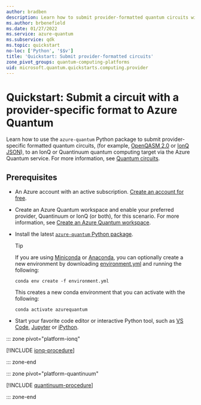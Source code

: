 ```yaml
---
author: bradben
description: Learn how to submit provider-formatted quantum circuits with OpenQASM and IonQ JSON to the Azure Quantum service.
ms.author: brbenefield
ms.date: 01/27/2022
ms.service: azure-quantum
ms.subservice: qdk
ms.topic: quickstart
no-loc: ['Python', '$$v']
title: 'Quickstart: Submit provider-formatted circuits' 
zone_pivot_groups: quantum-computing-platforms
uid: microsoft.quantum.quickstarts.computing.provider
--- 
```


# Quickstart: Submit a circuit with a provider-specific format to Azure Quantum

Learn how to use the `azure-quantum` Python package to submit provider-specific formatted quantum circuits, (for example, [OpenQASM 2.0](https://github.com/Qiskit/openqasm/tree/OpenQASM2.x) or [IonQ JSON](https://docs.ionq.com/#tag/quantum_programs)), to an IonQ or Quantinuum quantum computing target via the Azure Quantum service. For more information, see [Quantum circuits](xref:microsoft.quantum.concepts.circuits).

## Prerequisites

- An Azure account with an active subscription. [Create an account for free](https://azure.microsoft.com/free/?WT.mc_id=A261C142F).
- Create an Azure Quantum workspace and enable your preferred provider, Quantinuum or IonQ (or both), for this scenario. For more information, see [Create an Azure Quantum workspace](xref:microsoft.quantum.how-to.workspace).
- Install the latest [`azure-quantum` Python package](xref:microsoft.quantum.install-qdk.overview.python-only).

    > [!TIP]
    > If you are using [Miniconda](https://docs.conda.io/en/latest/miniconda.html) or [Anaconda](https://www.anaconda.com/products/individual#Downloads), you can optionally create a new environment by downloading [environment.yml](https://github.com/microsoft/qdk-python/blob/main/azure-quantum/environment.yml) and running the following:
    >
    >```shell
    >conda env create -f environment.yml
    >```
    >
    > This creates a new conda environment that you can activate with the following:
    >
    >```shell
    >conda activate azurequantum

- Start your favorite code editor or interactive Python tool, such as [VS Code](https://code.visualstudio.com/docs/python/jupyter-support-py), [Jupyter](https://jupyter.readthedocs.io/en/latest/content-quickstart.html) or [iPython](https://ipython.readthedocs.io/en/stable/interactive/tutorial.html).

::: zone pivot="platform-ionq"

[!INCLUDE [ionq-procedure](includes/quickstart-provider-include-ionq.md)]

::: zone-end

::: zone pivot="platform-quantinuum"

[!INCLUDE [quantinuum-procedure](includes/quickstart-provider-include-quantinuum.md)]

::: zone-end


